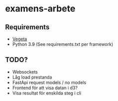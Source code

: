 # examens-arbete

## Requirements

- [Vegeta](https://github.com/tsenart/vegeta)
- Python 3.9 (See requirements.txt per framework)

## TODO?

- Websockets
- Låg load prestanda
- FastApi request models / no models
- Frontend för att visa datan i d3?
- Visa resultat för enskilda steg i cli
